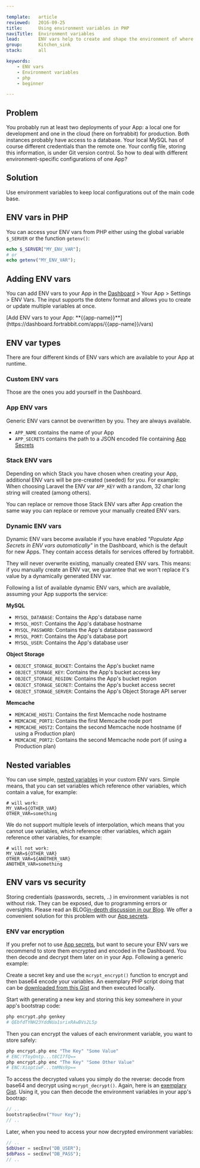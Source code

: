 ```yaml
---

template:   article
reviewed:   2016-09-25
title:      Using environment variables in PHP
naviTitle:  Environment variables
lead:       ENV vars help to create and shape the environment of where the code runs.
group:      Kitchen_sink
stack:      all

keywords:
    - ENV vars
    - Environment variables
    - php
    - beginner

---
```


## Problem

You probably run at least two deployments of your App: a local one for development and one in the cloud (here on fortrabbit) for production. Both instances probably have access to a database. Your local MySQL has of course different credentials than the remote one. Your config file, storing this information, is under Git version control. So how to deal with different environment-specific configurations of one App?

## Solution

Use environment variables to keep local configurations out of the main code base.

## ENV vars in PHP

You can access your ENV vars from PHP either using the global variable `$_SERVER` or the function `getenv()`:

```php
echo $_SERVER["MY_ENV_VAR"];
# or
echo getenv("MY_ENV_VAR");
```

## Adding ENV vars

You can add ENV vars to your App in the [Dashboard](dashboard) > Your App > Settings > ENV Vars. The input supports the dotenv format and allows you to create or update multiple variables at once.

<div markdown="1" data-user="known">
[Add ENV vars to your App: **{{app-name}}**](https://dashboard.fortrabbit.com/apps/{{app-name}}/vars)
</div>

## ENV var types

There are four different kinds of ENV vars which are available to your App at runtime.


### Custom ENV vars

Those are the ones you add yourself in the Dashboard.


### App ENV vars

Generic ENV vars cannot be overwritten by you. They are always available.

* `APP_NAME` contains the name of your App
* `APP_SECRETS` contains the path to a JSON encoded file containing [App Secrets](secrets)


### Stack ENV vars

Depending on which Stack you have chosen when creating your App, additional ENV vars will be pre-created (seeded) for you. For example: When choosing Laravel the ENV var `APP_KEY` with a random, 32 char long string will created (among others).

You can replace or remove those Stack ENV vars after App creation the same way you can replace or remove your manually created ENV vars.


### Dynamic ENV vars

Dynamic ENV vars become available if you have enabled *"Populate App Secrets in ENV vars automatically"* in the Dashboard, which is the default for new Apps. They contain access details for services offered by fortrabbit.

They will never overwrite existing, manually created ENV vars. This means: if you manually create an ENV var, we guarantee that we won't replace it's value by a dynamically generated ENV var.

Following a list of available dynamic ENV vars, which are available, assuming your App supports the service: <!-- TODO: We cannot say component here, cause Universal Apps don't have components .. idea? -->

**MySQL**

* `MYSQL_DATABASE`: Contains the App's database name
* `MYSQL_HOST`: Contains the App's database hostname
* `MYSQL_PASSWORD`: Contains the App's database password
* `MYSQL_PORT`: Contains the App's database port
* `MYSQL_USER`: Contains the App's database user

**Object Storage**

* `OBJECT_STORAGE_BUCKET`: Contains the App's bucket name
* `OBJECT_STORAGE_KEY`: Contains the App's bucket access key
* `OBJECT_STORAGE_REGION`: Contains the App's bucket region
* `OBJECT_STORAGE_SECRET`: Contains the App's bucket access secret
* `OBJECT_STORAGE_SERVER`: Contains the App's Object Storage API server

**Memcache**

* `MEMCACHE_HOST1`: Contains the first Memcache node hostname
* `MEMCACHE_PORT1`: Contains the first Memcache node port
* `MEMCACHE_HOST2`: Contains the second Memcache node hostname (if using a Production plan)
* `MEMCACHE_PORT2`: Contains the second Memcache node port (if using a Production plan)



## Nested variables

You can use simple, [nested variables](https://github.com/vlucas/phpdotenv#nesting-variables) in your custom ENV vars. Simple means, that you can set variables which reference other variables, which contain a value, for example:

```plain
# will work:
MY_VAR=${OTHER_VAR}
OTHER_VAR=something
```

We do not support multiple levels of interpolation, which means that you cannot use variables, which reference other variables, which again reference other variables, for example:

```plain
# will not work:
MY_VAR=${OTHER_VAR}
OTHER_VAR=${ANOTHER_VAR}
ANOTHER_VAR=something
```

## ENV vars vs security

Storing credentials (passwords, secrets, ..) in environment variables is not without risk. They can be exposed, due to programming errors or oversights. Please read an BLOG[in-depth discussion in our Blog](how-to-keep-a-secret). We offer a convenient solution for this problem with our [App secrets](secrets).


### ENV var encryption

If you prefer not to use [App secrets](secrets), but want to secure your ENV vars we recommend to store them encrypted and encoded in the Dashboard. You then decode and decrypt them later on in your App. Following a generic example:

Create a secret key and use the `mcrypt_encrypt()` function to encrypt and then base64 encode your variables. An exemplary PHP script doing that can be [downloaded from this Gist](https://gist.github.com/ukautz/3573878af39e81c009fa) and then executed locally.

Start with generating a new key and storing this key somewhere in your app's bootstrap code:

```bash
php encrypt.php genkey
# QEbfdTYNH23YddNUa1srixRAwBVs2L5p
```

Then you can encrypt the values of each environment variable, you want to store safely:

```bash
php encrypt.php enc "The Key" "Some Value"
# ENC:YToyOntp...t8CI7fQ==
php encrypt.php enc "The Key" "Some Other Value"
# ENC:XioptiwF...tmMNs9p==
```

To access the decrypted values you simply do the reverse: decode from base64 and decrypt using `mcrypt_decrypt()`. Again, here is an [exemplary Gist](https://gist.github.com/ukautz/0b430aafc7cc996fc946). Using it, you can then decode the environment variables in your app's bootrap:

```php
// ..
bootstrapSecEnv("Your Key");
// ..
```

Later, when you need to access your now decrypted environment variables:

```php
// ..
$dbUser = secEnv("DB_USER");
$dbPass = secEnv("DB_PASS");
// ..
```
